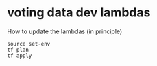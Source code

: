 # voting data dev lambdas

How to update the lambdas (in principle)

    source set-env
    tf plan
    tf apply

